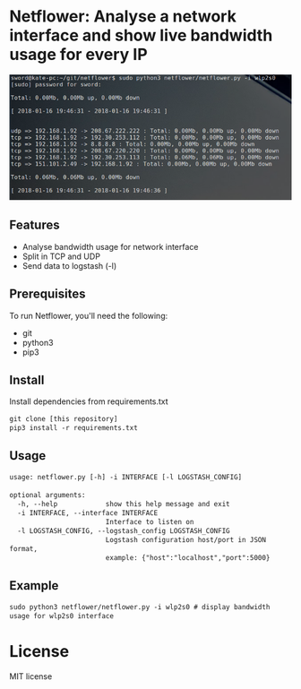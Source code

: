 # Netflower: Analyse a network interface and show live bandwidth usage for every IP
![Demo](./docs/screenshots/netflower.png)

## Features
- Analyse bandwidth usage for network interface
- Split in TCP and UDP
- Send data to logstash (-l)

## Prerequisites
To run Netflower, you'll need the following:
- git
- python3
- pip3

## Install 
Install dependencies from requirements.txt
```
git clone [this repository]
pip3 install -r requirements.txt
```

##  Usage
```
usage: netflower.py [-h] -i INTERFACE [-l LOGSTASH_CONFIG]

optional arguments:
  -h, --help            show this help message and exit
  -i INTERFACE, --interface INTERFACE
                        Interface to listen on
  -l LOGSTASH_CONFIG, --logstash_config LOGSTASH_CONFIG
                        Logstash configuration host/port in JSON format,
                        example: {"host":"localhost","port":5000}
```

##  Example
```
sudo python3 netflower/netflower.py -i wlp2s0 # display bandwidth usage for wlp2s0 interface
```

# License
MIT license
